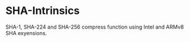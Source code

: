 # SHA-Intrinsics
SHA-1, SHA-224 and SHA-256 compress function using Intel and ARMv8 SHA exyensions.
